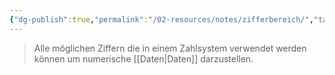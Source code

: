 ```yaml
---
{"dg-publish":true,"permalink":"/02-resources/notes/zifferbereich/","tags":["mathe"],"noteIcon":"","updated":"2025-08-26T16:35:09.000+02:00"}
---
```


> Alle möglichen Ziffern die in einem Zahlsystem verwendet werden 
> können um numerische [[Daten\|Daten]] darzustellen.